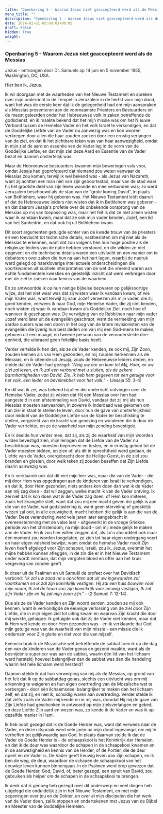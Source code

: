 ```yaml
---
title: "Openbaring 5 - Waarom Jezus niet geaccepteerd werd als de Messias"
menu_title: ""
description: "Openbaring 5 - Waarom Jezus niet geaccepteerd werd als de Messias"
date: 2024-02-01 06:00:01+00:05
draft: False
hidden: True
weight:
---
```

### Openbaring 5 - Waarom Jezus niet geaccepteerd werd als de Messias

Jezus - ontvangen door Dr. Samuels op 14 juni en 5 november 1955, Washington, DC, USA.

Hier ben ik, Jezus.

Ik wil doorgaan met de waarheden van het Nieuwe Testament en spreken over mijn onderricht in de Tempel in Jeruzalem in de herfst voor mijn dood, want het was de eerste keer dat ik de gelegenheid had om mijn aanspraken als Messias presenteren aan de voornaamste Priesters en Bestuurders en de meest geleerden onder het Hebreeuwse volk in zaken betreffende de godsdienst, en ik maakte bekend dat het mijn missie was om het Nieuwe Verbond tussen de Hemelse Vader en het volk Israël te verkondigen, en dat de Goddelijke Liefde van de Vader nu aanwezig was en kon worden verkregen door allen die haar zouden zoeken door een ernstig verlangen van de ziel, en dat ik het zichtbare teken was van haar aanwezigheid, omdat in mijn ziel de aard en essentie van de Vader lag in de vorm van de Goddelijke Liefde, en dat mijn ziel deze Aard en Essentie van de Vader bezat en daarom onsterfelijk was.

Maar de Hebreeuwse bestuurders kwamen mijn beweringen vals voor, omdat Jesaja had geprofeteerd dat niemand zou weten vanwaar de Messias zou komen; terwijl ik wel bekend was - als Jezus van Nazareth, want zij achtten een man niet van zijn geboortestad, maar van de stad waar hij het grootste deel van zijn leven woonde en mee verbonden was; zo werd Jeruzalem beschouwd als de stad van de "grote koning David", in plaats van Bethlehem, waar hij geboren was. Het Nieuwe Testament leidt daaruit af dat de Hebreeuwse leiders niet wisten dat ik in Bethlehem was geboren - en dat daarom Jesaja's profetie over de onbekende oorsprong van de Messias op mij van toepassing was, maar het feit is dat ze niet alleen wisten waar ik vandaan kwam, maar dat ze ook mijn vader kenden, Jozef, een lid van het Sanhedrin, en dat ook hij uit Bethlehem kwam.

Dit soort argumenten getuigde echter van de kwade trouw van de priesters en een toevlucht tot technische details, vastbesloten om mij niet als de Messias te erkennen, want dat zou volgens hen hun hoge positie als de religieuze leiders van de natie hebben verstoord, en die wilden ze niet opgeven; en die technische details waren een uitvlucht en een manier om te debatteren over zaken die hun na aan het hart lagen, waarbij de nadruk werd gelegd op haarkloverige intellectuele onderscheidingen die voortkwamen uit subtiele interpretaties van de wet die vreemd waren aan echte fundamentele kwesties en geestelijk inzicht dat werd verkregen door met de ziel te zoeken naar kennis van de waarheid.

En zo antwoordde ik op hun nietige bijbelse bezwaren op gelijksoortige wijze, dat het niet waar was dat zij wisten waar ik vandaan kwam, of wie mijn Vader was, want terwijl zij naar Jozef verwezen als mijn vader, die zij goed kenden, verwees ik naar God, mijn Hemelse Vader, die zij niet kenden, noch wisten zij waar ik vandaan kwam als Goddelijke Ziel, noch hoe of wanneer ik geschapen was. De verwijzing van de Rabbijnen naar mijn vader Jozef werd later uit de evangeliën geschrapt, want de vermelding van mijn aardse ouders was een doorn in het oog van de latere revisionisten van de evangeliën die ijverig hun best deden om van mij een God-mens te maken, geboren uit een maagd, en tweede persoon van de veronderstelde drie-eenheid, die uiteraard geen feitelijke basis heeft.

Verder vertelde ik hen dat, als ze de Vader kenden, ze ook mij, Zijn Zoon, zouden kennen als van Hem gezonden, en mij zouden herkennen als de Messias, en ik citeerde uit Jesaja, zoals de Hebreeuwse leiders deden, en stelde dat de Vader had gezegd: *"Neig uw oor en kom tot Mij; Hoor, en uw ziel zal leven, en Ik zal een verbond met u sluiten, als de zekere barmhartigheden van David. Zie, Ik heb hem gegeven tot een getuige voor het volk, een leider en bevelhebber voor het volk."* - (Jesaja 55: 3-4)

En dit wat ik zei, was bekend bij allen die onderricht ontvingen over de Hemelse Vader, zodat zij wisten dat Hij een Messias over hen had aangesteld in een afstammeling van David, vandaar dat zij mij als hun Messias moesten aanvaarden, in zoverre ik inderdaad was gekomen om hun ziel in staat te stellen te leven, door hun de gave van onsterfelijkheid door middel van de Goddelijke Liefde van de Vader ter beschikking te stellen, vergezeld van de kracht van genezing en wonderen die ik door de Vader verrichtte, en zo de waarheid van mijn zending bevestigde.

En ik deelde hun verder mee, dat zij, als zij de waarheid van mijn woorden wilden bevestigd zien, mijn leringen dat de Liefde van de Vader nu beschikbaar was, moesten beproeven en testen, en in ernstig gebed tot de Vader moesten bidden, en zien of, als dit in oprechtheid werd gedaan, de Liefde van de Vader, overgebracht door de Heilige Geest, in de ziel zou branden en gloeien, door welk teken zij zouden beseffen dat Zijn Liefde daarin aanwezig was.

En ik verklaarde ook dat dit niet mijn leer was, maar die van de Vader - die mij door Hem was opgedragen aan de kinderen van Israël te verkondigen, en dat ik, door Hem gezonden, niets anders kon doen dan wat ik de Vader aan mij zag doen - dat wil zeggen, welke macht ik van de Vader ontving. Ik zei niet dat ik kon doen wat ik de Vader zag doen, of Hem kon imiteren, zoals het Evangelie stelt, want dat zou mij een macht geven die gelijk is aan die van de Vader, wat godslastering is, want geen sterveling of geestelijk wezen zal ooit, in alle eeuwigheid, macht hebben die gelijk is aan die van de Vader. Deze verandering werd vele jaren later aangebracht in overeenstemming met de valse leer - uitgewerkt in de vroege Griekse periode van het christendom, na mijn dood - om mij mede gelijk te maken aan de Vader. En ik zou hier willen zeggen dat, als zo'n absurditeit ook maar één moment zou worden toegelaten, ze zich tot haar eigen ondergang voert en haar eigen valsheid bewijst, want omdat de hemelse Vader nooit Zijn leven heeft afgelegd voor Zijn schapen, Israël, zou ik, Jezus, evenmin het mijne hebben kunnen afleggen, in de zin die er in het Nieuwe Testament onder wordt verstaan, dat mijn vergoten bloed en offer aan het kruis vergeving van zonden geeft.

Ik citeer uit de Psalmen en uit Samuël de profeet over het Davidisch verbond: *"Ik zal uw zaad na u oprichten dat uit uw ingewanden zal voortkomen en ik zal zijn koninkrijk vestigen. Hij zal een huis bouwen voor mijn naam, Ik zal de troon van zijn koninkrijk voor eeuwig vestigen, Ik zal zijn Vader zijn en hij zal mijn zoon zijn."* - (2 Samuel 7: 12-14).

Dus als ze de Vader kenden en Zijn woord eerden, zouden ze mij ook kennen, want ik verkondigde de eeuwige verlossing van de ziel door Zijn Liefde, die in mijn eigen ziel tot uiting kwam en waarvan Zijn kracht die door mij werkte, getuigde. Ik getuigde ook dat zij de Vader niet kenden, maar dat ik Hem wel kende en door Hem gezonden was - en ik verklaarde dat God mijn getuige was van de waarheid van mijn missie - een missie die ik ondernam voor Zijn glorie en niet voor die van mijzelf.

Evenmin brak ik de Mozaïsche wet betreffende de sabbat toen ik op die dag een van de kinderen van de Vader genas en gezond maakte, want als de besnijdenis superieur was aan de sabbat, waarin één lid van het lichaam werd hersteld, hoeveel belangrijker dan de sabbat was dan die handeling waarin het hele lichaam werd hersteld?

Daarom stelde ik dat hun verwerping van mij als de Messias, op grond van het feit dat ik op de sabbatdag genas, slechts een uitvlucht was om mij erkenning te weigeren en hun eigen overtreding van de Mozaïsche wet te verbergen - door één lichaamsdeel belangrijker te maken dan het lichaam zelf, en dat zij, en niet ik, schuldig waren aan overtreding. Verder stelde ik dat zelfs zoals de Vader mij kende en in mij was, doordat Hij mij de gave van Zijn Liefde had geschonken in antwoord op mijn zielsverlangen en gebed, en deze Liefde Zijn aard en wezen was, zo kende ik de Vader en was ik op dezelfde manier in Hem.

Ik heb nooit gezegd dat ik de Goede Herder was, want dat verwees naar de Vader, en deze uitspraak werd vele jaren na mijn dood ingevoegd, om mij te verheffen tot gelijkwaardig aan God. In plaats daarvan stelde ik dat de Vader de Goede Herder is - de schaapskooi is het Koninkrijk der Hemelen, en dat ik de deur was waardoor de schapen in de schaapskooi kwamen en in de aanwezigheid en kennis van de Herder, of de Portier, die de deur opent en de Vader is. De Vader geeft Eeuwig leven aan Zijn schapen, en Ik ben de weg, de deur, waardoor de schapen de schaapskooi van het eeuwige leven kunnen binnengaan. In de Psalmen werd erop gewezen dat de Goede Herder, God, David, of, beter gezegd, een spruit van David, zou gebruiken als helper om de schapen in de schaapskooi te brengen.

Ik denk dat ik genoeg heb gezegd over dit onderwerp en veel dingen heb uitgelegd die onduidelijk zijn in het Nieuwe Testament, en met mijn zegeningen over jou en de Dokter, en over al mijn discipelen die het werk van de Vader doen, zal ik stoppen en ondertekenen met Jezus van de Bijbel en Meester van de Goddelijke Hemelen.
